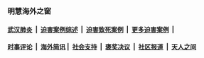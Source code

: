 
### 明慧海外之窗

####  [武汉肺炎](indexes/365.md?t=01042200) &nbsp;|&nbsp;  [迫害案例综述](indexes/328.md?t=01042200) &nbsp;|&nbsp; [迫害致死案例](indexes/277.md?t=01042200)  &nbsp;|&nbsp; [更多迫害案例](indexes/81.md?t=01042200)  &nbsp;|&nbsp; 
####  [时事评论](indexes/251.md?t=01042200) &nbsp;|&nbsp; [海外简讯](indexes/245.md?t=01042200)&nbsp;|&nbsp;  [社会支持](indexes/140.md?t=01042200) &nbsp;|&nbsp; [褒奖决议](indexes/282.md?t=01042200) &nbsp;|&nbsp; [社区报道](indexes/91.md?t=01042200)  &nbsp;|&nbsp; [天人之间](indexes/78.md?t=01042200) 

